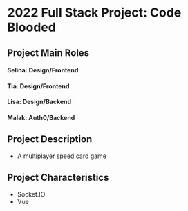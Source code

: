 # 2022 Full Stack Project: Code Blooded
## Project Main Roles
#### Selina: Design/Frontend
#### Tia: Design/Frontend
#### Lisa: Design/Backend
#### Malak: Auth0/Backend

## Project Description
+ A multiplayer speed card game

## Project Characteristics
+ Socket.IO
+ Vue

